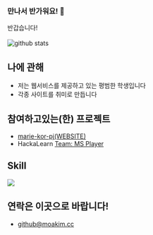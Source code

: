 ### 만나서 반가워요! 👋

반갑습니다!<br><br>
![github stats](https://github-readme-stats.vercel.app/api?username=moakim5&show_icons=true&theme=dark)

## 나에 관해
- 저는 웹서비스를 제공하고 있는 평범한 학생입니다
- 각종 사이트를 취미로 만듭니다

## 참여하고있는(한) 프로젝트
- [marie-kor-pj(WEBSITE)](https://github.com/marie-kor-pj)
- HackaLearn [Team: MS Player](https://github.com/devrel-kr/HackaLearn/blob/main/teams/MS%20Player.md)

## Skill
[![](https://github-readme-stats.vercel.app/api/top-langs?username=moakim5&layout=compact)]()

## 연락은 이곳으로 바랍니다!
- github@moakim.cc
